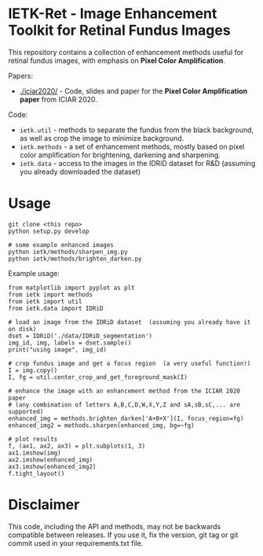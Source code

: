# IETK-Ret - Image Enhancement Toolkit for Retinal Fundus Images

This repository contains a collection of enhancement methods useful for
retinal fundus images, with emphasis on **Pixel Color Amplification**.

Papers:

- [./iciar2020/](./iciar2020)  -  Code, slides and paper for the **Pixel Color Amplification paper** from ICIAR 2020.

<!-- It also contains the code used for the Pixel Color Amplification paper: -->
<!-- todo -->
<!-- [code](./iciar2020)  [paper: Pixel Color Amplification](TODO) -->

Code:

- `ietk.util` - methods to separate the fundus from the black background,
as well as crop the image to minimize background.
- `ietk.methods` - a set of enhancement methods, mostly based on pixel
color amplification for brightening, darkening and sharpening.
- `ietk.data` - access to the images in the IDRiD dataset for R&D
  (assuming you already downloaded the dataset)


# Usage

```
git clone <this repo>
python setup.py develop

# some example enhanced images
python ietk/methods/sharpen_img.py
python ietk/methods/brighten_darken.py
```


Example usage:
```
from matplotlib import pyplot as plt
from ietk import methods
from ietk import util
from ietk.data import IDRiD

# load an image from the IDRiD dataset  (assuming you already have it on disk)
dset = IDRiD('./data/IDRiD_segmentation')
img_id, img, labels = dset.sample()
print("using image", img_id)

# crop fundus image and get a focus region  (a very useful function!)
I = img.copy()
I, fg = util.center_crop_and_get_foreground_mask(I)

# enhance the image with an enhancement method from the ICIAR 2020 paper
# (any combination of letters A,B,C,D,W,X,Y,Z and sA,sB,sC,... are supported)
enhanced_img = methods.brighten_darken['A+B+X'](I, focus_region=fg)
enhanced_img2 = methods.sharpen(enhanced_img, bg=~fg)

# plot results
f, (ax1, ax2, ax3) = plt.subplots(1, 3)
ax1.imshow(img)
ax2.imshow(enhanced_img)
ax3.imshow(enhanced_img2)
f.tight_layout()
```


# Disclaimer

This code, including the API and methods, may not be backwards
compatible between releases.  If you use it, fix the version, git tag or
git commit used in your requirements.txt file.
